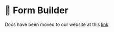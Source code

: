 # 🔡 Form Builder

Docs have been moved to our website at this [link](https://tomatophp.com/en/open-source/filament-cms)
